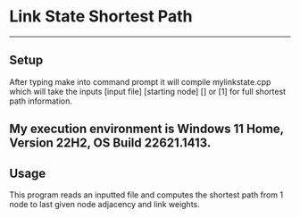 Link State Shortest Path
============
---

## Setup
After typing make into command prompt it will compile mylinkstate.cpp which will take the inputs [input file] [starting node] [] or [1] for full shortest path information.

My execution environment is Windows 11 Home, Version 22H2, OS Build 22621.1413.
---

## Usage
This program reads an inputted file and computes the shortest path from 1 node to last given node adjacency and link weights.